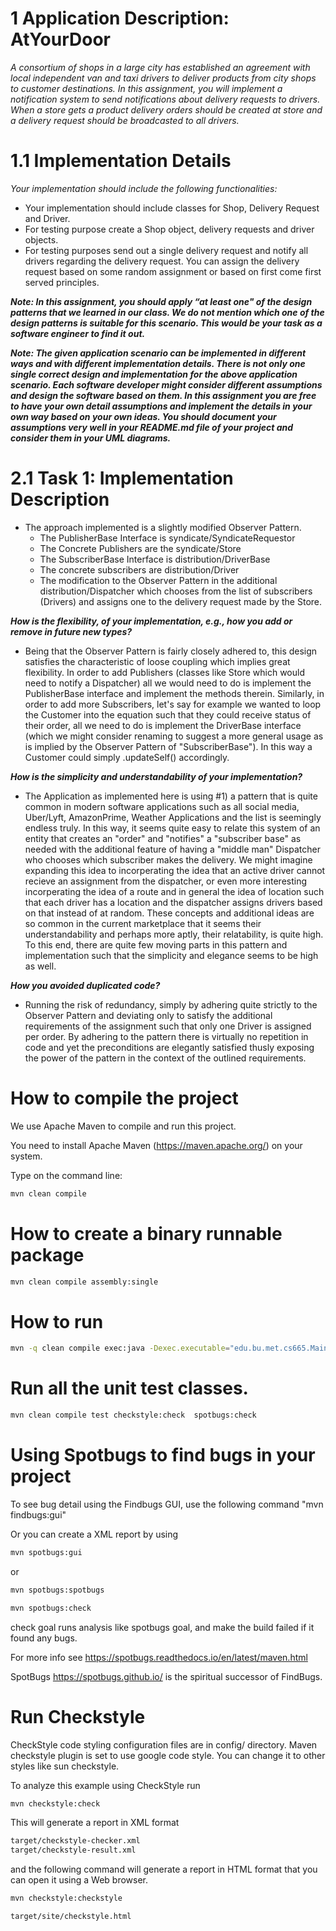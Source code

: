 # 1 Application Description: AtYourDoor

_A consortium of shops in a large city has established an agreement with local independent van and
taxi drivers to deliver products from city shops to customer destinations.
In this assignment, you will implement a notification system to send notifications about delivery
requests to drivers. When a store gets a product delivery orders should be created at store and a
delivery request should be broadcasted to all drivers._

# 1.1 Implementation Details

_Your implementation should include the following functionalities:_

- Your implementation should include classes for Shop, Delivery Request and Driver.
- For testing purpose create a Shop object, delivery requests and driver objects.
- For testing purposes send out a single delivery request and notify all drivers regarding the
  delivery request. You can assign the delivery request based on some random assignment or
  based on first come first served principles.

_**Note: In this assignment, you should apply “at least one" of the design patterns that we learned
in our class. We do not mention which one of the design patterns is suitable for this scenario. This
would be your task as a software engineer to find it out.**_

_**Note: The given application scenario can be implemented in different ways and with different
implementation details. There is not only one single correct design and implementation for
the above application scenario. Each software developer might consider different assumptions and
design the software based on them. In this assignment you are free to have your own detail assumptions
and implement the details in your own way based on your own ideas. You should document
your assumptions very well in your README.md file of your project and consider them in your
UML diagrams.**_

# 2.1 Task 1: Implementation Description

- The approach implemented is a slightly modified Observer Pattern.
  - The PublisherBase Interface is syndicate/SyndicateRequestor
  - The Concrete Publishers are the syndicate/Store
  - The SubscriberBase Interface is distribution/DriverBase
  - The concrete subscribers are distribution/Driver
  - The modification to the Observer Pattern in the additional distribution/Dispatcher
   which chooses from the list of subscribers (Drivers) and assigns one to the delivery request
   made by the Store.

_**How is the flexibility, of your implementation, e.g., how you add or remove in future new
types?**_

- Being that the Observer Pattern is fairly closely adhered to, this design satisfies
  the characteristic of loose coupling which implies great flexibility. In order to add
  Publishers (classes like Store which would need to notify a Dispatcher) all we would need
  to do is implement the PublisherBase interface and implement the methods therein. Similarly,
  in order to add more Subscribers, let's say for example we wanted to loop the Customer into
  the equation such that they could receive status of their order, all we need to do is
  implement the DriverBase interface (which we might consider renaming to suggest a more
  general usage as is implied by the Observer Pattern of "SubscriberBase"). In this way
  a Customer could simply .updateSelf() accordingly.

_**How is the simplicity and understandability of your implementation?**_

- The Application as implemented here is using #1) a pattern that is quite common in modern
  software applications such as all social media, Uber/Lyft, AmazonPrime, Weather Applications
  and the list is seemingly endless truly. In this way, it seems quite easy to relate this
  system of an entity that creates an "order" and "notifies" a "subscriber base" as needed with
  the additional feature of having a "middle man" Dispatcher who chooses which subscriber
  makes the delivery. We might imagine expanding this idea to incorperating the idea that
  an active driver cannot recieve an assignment from the dispatcher, or even more interesting
  incorperating the idea of a route and in general the idea of location such that each driver
  has a location and the dispatcher assigns drivers based on that instead of at random. These
  concepts and additional ideas are so common in the current marketplace that it seems their
  understandability and perhaps more aptly, their relatability, is quite high. To this end,
  there are quite few moving parts in this pattern and implementation such that the simplicity
  and elegance seems to be high as well.

_**How you avoided duplicated code?**_

- Running the risk of redundancy, simply by adhering quite strictly to the Observer Pattern
  and deviating only to satisfy the additional requirements of the assignment such that
  only one Driver is assigned per order.  By adhering to the pattern there is virtually no
  repetition in code and yet the preconditions are elegantly satisfied thusly exposing the
  power of the pattern in the context of the outlined requirements.

# How to compile the project

We use Apache Maven to compile and run this project. 

You need to install Apache Maven (https://maven.apache.org/)  on your system. 

Type on the command line: 

```bash
mvn clean compile
```

# How to create a binary runnable package 


```bash
mvn clean compile assembly:single
```


# How to run

```bash
mvn -q clean compile exec:java -Dexec.executable="edu.bu.met.cs665.Main" -Dlog4j.configuration="file:log4j.properties"
```

# Run all the unit test classes.


```bash
mvn clean compile test checkstyle:check  spotbugs:check
```

# Using Spotbugs to find bugs in your project 

To see bug detail using the Findbugs GUI, use the following command "mvn findbugs:gui"

Or you can create a XML report by using  


```bash
mvn spotbugs:gui 
```

or 


```bash
mvn spotbugs:spotbugs
```


```bash
mvn spotbugs:check 
```

check goal runs analysis like spotbugs goal, and make the build failed if it found any bugs. 


For more info see 
https://spotbugs.readthedocs.io/en/latest/maven.html


SpotBugs https://spotbugs.github.io/ is the spiritual successor of FindBugs.


# Run Checkstyle 

CheckStyle code styling configuration files are in config/ directory. Maven checkstyle plugin is set to use google code style. 
You can change it to other styles like sun checkstyle. 

To analyze this example using CheckStyle run 

```bash
mvn checkstyle:check
```

This will generate a report in XML format


```bash
target/checkstyle-checker.xml
target/checkstyle-result.xml
```

and the following command will generate a report in HTML format that you can open it using a Web browser. 

```bash
mvn checkstyle:checkstyle
```

```bash
target/site/checkstyle.html
```





